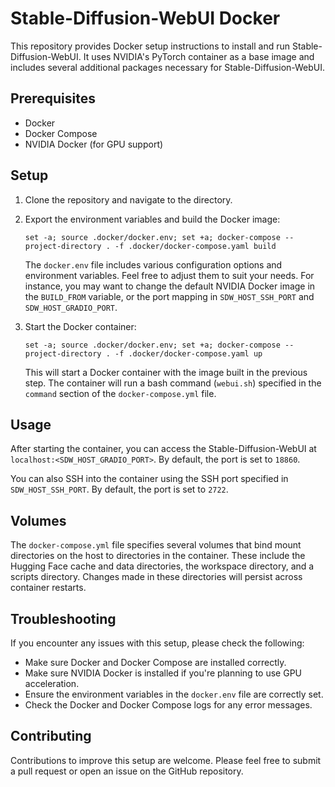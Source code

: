 # Stable-Diffusion-WebUI Docker

This repository provides Docker setup instructions to install and run Stable-Diffusion-WebUI. It uses NVIDIA's PyTorch container as a base image and includes several additional packages necessary for Stable-Diffusion-WebUI.

## Prerequisites

- Docker
- Docker Compose
- NVIDIA Docker (for GPU support)

## Setup

1. Clone the repository and navigate to the directory.

2. Export the environment variables and build the Docker image:

   ```
   set -a; source .docker/docker.env; set +a; docker-compose --project-directory . -f .docker/docker-compose.yaml build
   ```

   The `docker.env` file includes various configuration options and environment variables. Feel free to adjust them to suit your needs. For instance, you may want to change the default NVIDIA Docker image in the `BUILD_FROM` variable, or the port mapping in `SDW_HOST_SSH_PORT` and `SDW_HOST_GRADIO_PORT`.

3. Start the Docker container:

   ```
   set -a; source .docker/docker.env; set +a; docker-compose --project-directory . -f .docker/docker-compose.yaml up
   ```

   This will start a Docker container with the image built in the previous step. The container will run a bash command (`webui.sh`) specified in the `command` section of the `docker-compose.yml` file.

## Usage

After starting the container, you can access the Stable-Diffusion-WebUI at `localhost:<SDW_HOST_GRADIO_PORT>`. By default, the port is set to `18860`.

You can also SSH into the container using the SSH port specified in `SDW_HOST_SSH_PORT`. By default, the port is set to `2722`.

## Volumes

The `docker-compose.yml` file specifies several volumes that bind mount directories on the host to directories in the container. These include the Hugging Face cache and data directories, the workspace directory, and a scripts directory. Changes made in these directories will persist across container restarts.

## Troubleshooting

If you encounter any issues with this setup, please check the following:

- Make sure Docker and Docker Compose are installed correctly.
- Make sure NVIDIA Docker is installed if you're planning to use GPU acceleration.
- Ensure the environment variables in the `docker.env` file are correctly set.
- Check the Docker and Docker Compose logs for any error messages.

## Contributing

Contributions to improve this setup are welcome. Please feel free to submit a pull request or open an issue on the GitHub repository.
